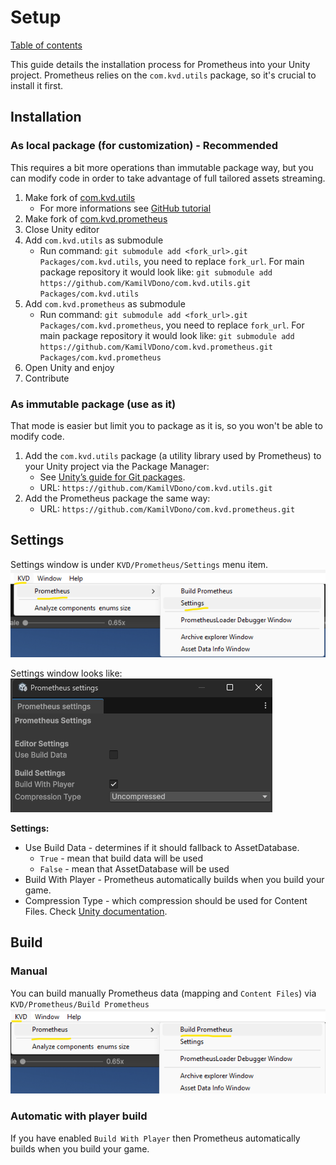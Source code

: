 # Setup

[Table of contents](index.md)

This guide details the installation process for Prometheus into your Unity project. Prometheus relies on the `com.kvd.utils` package, so it's crucial to install it first.

## Installation

### As local package (for customization) - Recommended

This requires a bit more operations than immutable package way, but you can modify code in order to take advantage of full tailored assets streaming.

1. Make fork of [com.kvd.utils](https://github.com/KamilVDono/com.kvd.utils)
   - For more informations see [GitHub tutorial](https://docs.github.com/en/pull-requests/collaborating-with-pull-requests/working-with-forks/fork-a-repo)
2. Make fork of [com.kvd.prometheus](https://github.com/KamilVDono/com.kvd.prometheus)
3. Close Unity editor
4. Add `com.kvd.utils` as submodule
   - Run command: `git submodule add <fork_url>.git Packages/com.kvd.utils`, you need to replace `fork_url`. For main package repository it would look like: `git submodule add https://github.com/KamilVDono/com.kvd.utils.git Packages/com.kvd.utils`
5. Add `com.kvd.prometheus` as submodule
   - Run command: `git submodule add <fork_url>.git Packages/com.kvd.prometheus`, you need to replace `fork_url`. For main package repository it would look like: `git submodule add https://github.com/KamilVDono/com.kvd.prometheus.git Packages/com.kvd.prometheus`
6. Open Unity and enjoy
7. Contribute

### As immutable package (use as it)

That mode is easier but limit you to package as it is, so you won't be able to modify code.

1. Add the `com.kvd.utils` package (a utility library used by Prometheus) to your Unity project via the Package Manager:
   - See [Unity’s guide for Git packages](https://docs.unity3d.com/Manual/upm-ui-giturl.html).
   - URL: `https://github.com/KamilVDono/com.kvd.utils.git`
2. Add the Prometheus package the same way:
   - URL: `https://github.com/KamilVDono/com.kvd.prometheus.git`

## Settings

Settings window is under `KVD/Prometheus/Settings` menu item.
![settings_menu_item.png](./images/settings_menu_item.png)

Settings window looks like:
![settings_window.png](./images/settings_window.png)

**Settings:**

* Use Build Data - determines if it should fallback to AssetDatabase.
    * `True` - mean that build data will be used
    * `False` - mean that AssetDatabase will be used
* Build With Player - Prometheus automatically builds when you build your game.
* Compression Type - which compression should be used for Content Files. Check [Unity documentation](https://docs.unity3d.com/ScriptReference/CompressionType.html).

## Build

### Manual

You can build manually Prometheus data (mapping and `Content Files`) via `KVD/Prometheus/Build Prometheus`
![build_menu.png](./images/build_menu.png)

### Automatic with player build

If you have enabled `Build With Player` then Prometheus automatically builds when you build your game.
